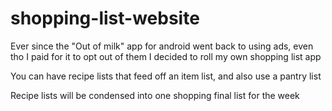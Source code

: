 # shopping-list-website
Ever since the "Out of milk" app for android went back to using ads, even tho I paid for it to opt out of them
I decided to roll my own shopping list app

You can have recipe lists that feed off an item list, and also use a pantry list

Recipe lists will be condensed into one shopping final list for the week


